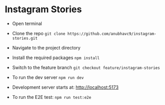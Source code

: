 # Instagram Stories

- Open terminal
  
- Clone the repo
  `git clone https://github.com/anubhavc9/instagram-stories.git`

- Navigate to the project directory

- Install the required packages
  `npm install`

- Switch to the feature branch
  `git checkout feature/instagram-stories`

- To run the dev server
  `npm run dev`

- Development server starts at:
  [http://localhost:5173](http://localhost:5173/)

- To run the E2E test:
  `npm run test:e2e`

